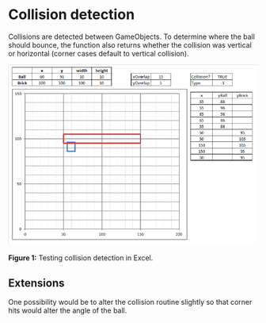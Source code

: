 Collision detection
===================

Collisions are detected between GameObjects. To determine where the ball should bounce, the function also returns whether the collision was vertical or horizontal (corner cases default to vertical collision).

![alt tag](https://github.com/lopossumi/brkut/blob/master/images/collision.png)

**Figure 1:** Testing collision detection in Excel.

Extensions
----------

One possibility would be to alter the collision routine slightly so that corner hits would alter the angle of the ball.
